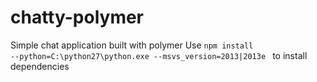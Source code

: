 # chatty-polymer
Simple chat application built with polymer
Use <code>npm install --python=C:\python27\python.exe --msvs_version=2013|2013e
</code> to install dependencies

